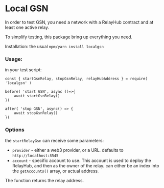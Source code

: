 # Local GSN

In order to test GSN, you need a network with a RelayHub contract and at least one active relay.

To simplify testing, this package bring up everything you need.

Installation: the usual `npm/yarn install localgsn`

### Usage:

in your test script:
```
const { startGsnRelay, stopGsnRelay, relayHubAddress } = require( 'localgsn' )

before( 'start GSN', async ()=>{
	await startGsnRelay()	
})

after( 'stop GSN', async() => {
	await stopGsnRelay()
})

```


### Options

the `startRelayGsn` can receive some parameters:
- `provider` - either a web3 provider, or a URL. defaults to `http://localhost:8545`
- `account` - specific account to use. This account is used to deploy the RelayHub, and then as the owner of the relay.
	can either be an index into the `getAccounts()` array, or actual address.

The function returns the relay address.
